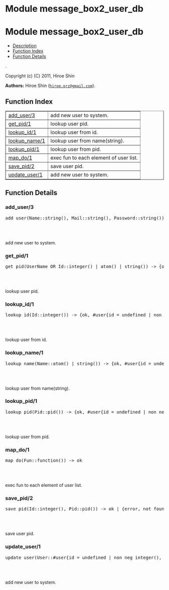 Module message_box2_user_db
===========================


<h1>Module message_box2_user_db</h1>

* [Description](#description)
* [Function Index](#index)
* [Function Details](#functions)


.



Copyright (c) (C) 2011, Hiroe Shin

__Authors:__ Hiroe Shin ([`hiroe.orz@gmail.com`](mailto:hiroe.orz@gmail.com)).

<h2><a name="index">Function Index</a></h2>



<table width="100%" border="1" cellspacing="0" cellpadding="2" summary="function index"><tr><td valign="top"><a href="#add_user-3">add_user/3</a></td><td>add new user to system.</td></tr><tr><td valign="top"><a href="#get_pid-1">get_pid/1</a></td><td>lookup user pid.</td></tr><tr><td valign="top"><a href="#lookup_id-1">lookup_id/1</a></td><td>lookup user from id.</td></tr><tr><td valign="top"><a href="#lookup_name-1">lookup_name/1</a></td><td>lookup user from name(string).</td></tr><tr><td valign="top"><a href="#lookup_pid-1">lookup_pid/1</a></td><td>lookup user from pid.</td></tr><tr><td valign="top"><a href="#map_do-1">map_do/1</a></td><td>exec fun to each element of user list.</td></tr><tr><td valign="top"><a href="#save_pid-2">save_pid/2</a></td><td>save user pid.</td></tr><tr><td valign="top"><a href="#update_user-1">update_user/1</a></td><td>add new user to system.</td></tr></table>




<h2><a name="functions">Function Details</a></h2>


<a name="add_user-3"></a>

<h3>add_user/3</h3>





<pre>add_user(Name::string(), Mail::string(), Password::string()) -> {ok, #user{id = undefined | non_neg_integer(), status = atom(), pid = undefined | pid(), name = undefined | binary(), mail = undefined | binary(), password = undefined | binary()}} | {error, already_exist}</pre>
<br></br>




add new user to system.
<a name="get_pid-1"></a>

<h3>get_pid/1</h3>





<pre>get_pid(UserName_OR_Id::integer() | atom() | string()) -> {ok, #user{id = undefined | non_neg_integer(), status = atom(), pid = undefined | pid(), name = undefined | binary(), mail = undefined | binary(), password = undefined | binary()}} | {error, not_found}</pre>
<br></br>




lookup user pid.
<a name="lookup_id-1"></a>

<h3>lookup_id/1</h3>





<pre>lookup_id(Id::integer()) -> {ok, #user{id = undefined | non_neg_integer(), status = atom(), pid = undefined | pid(), name = undefined | binary(), mail = undefined | binary(), password = undefined | binary()}} | {error, not_found}</pre>
<br></br>




lookup user from id.
<a name="lookup_name-1"></a>

<h3>lookup_name/1</h3>





<pre>lookup_name(Name::atom() | string()) -> {ok, #user{id = undefined | non_neg_integer(), status = atom(), pid = undefined | pid(), name = undefined | binary(), mail = undefined | binary(), password = undefined | binary()}} | {error, not_found}</pre>
<br></br>




lookup user from name(string).
<a name="lookup_pid-1"></a>

<h3>lookup_pid/1</h3>





<pre>lookup_pid(Pid::pid()) -> {ok, #user{id = undefined | non_neg_integer(), status = atom(), pid = undefined | pid(), name = undefined | binary(), mail = undefined | binary(), password = undefined | binary()}} | {error, not_found}</pre>
<br></br>




lookup user from pid.
<a name="map_do-1"></a>

<h3>map_do/1</h3>





<pre>map_do(Fun::function()) -> ok</pre>
<br></br>




exec fun to each element of user list.
<a name="save_pid-2"></a>

<h3>save_pid/2</h3>





<pre>save_pid(Id::integer(), Pid::pid()) -> ok | {error, not_found}</pre>
<br></br>




save user pid.
<a name="update_user-1"></a>

<h3>update_user/1</h3>





<pre>update_user(User::#user{id = undefined | non_neg_integer(), status = atom(), pid = undefined | pid(), name = undefined | binary(), mail = undefined | binary(), password = undefined | binary()}) -> {ok, #user{id = undefined | non_neg_integer(), status = atom(), pid = undefined | pid(), name = undefined | binary(), mail = undefined | binary(), password = undefined | binary()}} | {error, not_found}</pre>
<br></br>




add new user to system.
